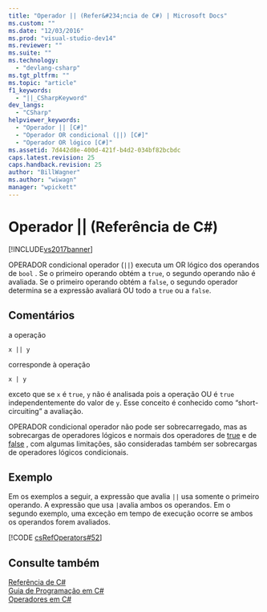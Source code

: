 ```yaml
---
title: "Operador || (Refer&#234;ncia de C#) | Microsoft Docs"
ms.custom: ""
ms.date: "12/03/2016"
ms.prod: "visual-studio-dev14"
ms.reviewer: ""
ms.suite: ""
ms.technology: 
  - "devlang-csharp"
ms.tgt_pltfrm: ""
ms.topic: "article"
f1_keywords: 
  - "||_CSharpKeyword"
dev_langs: 
  - "CSharp"
helpviewer_keywords: 
  - "Operador || [C#]"
  - "Operador OR condicional (||) [C#]"
  - "Operador OR lógico [C#]"
ms.assetid: 7d442d8e-400d-421f-b4d2-034bf82bcbdc
caps.latest.revision: 25
caps.handback.revision: 25
author: "BillWagner"
ms.author: "wiwagn"
manager: "wpickett"
---
```

# Operador || (Refer&#234;ncia de C#)
[!INCLUDE[vs2017banner](../../../csharp/includes/vs2017banner.md)]

OPERADOR condicional operador \(`||`\) executa um OR lógico dos operandos de `bool` .  Se o primeiro operando obtém a `true`, o segundo operando não é avaliada.  Se o primeiro operando obtém a `false`, o segundo operador determina se a expressão avaliará OU todo a `true` ou a `false`.  
  
## Comentários  
 a operação  
  
```  
x || y  
```  
  
 corresponde à operação  
  
```  
x | y  
```  
  
 exceto que se `x` é `true`, `y` não é analisada pois a operação OU é `true` independentemente do valor de `y`.  Esse conceito é conhecido como “short\-circuiting” a avaliação.  
  
 OPERADOR condicional operador não pode ser sobrecarregado, mas as sobrecargas de operadores lógicos e normais dos operadores de [true](../../../csharp/language-reference/keywords/true.md) e de [false](../../../csharp/language-reference/keywords/false.md) , com algumas limitações, são consideradas também ser sobrecargas de operadores lógicos condicionais.  
  
## Exemplo  
 Em os exemplos a seguir, a expressão que avalia `||` usa somente o primeiro operando.  A expressão que usa `|`avalia ambos os operandos.  Em o segundo exemplo, uma exceção em tempo de execução ocorre se ambos os operandos forem avaliados.  
  
 [!CODE [csRefOperators#52](../CodeSnippet/VS_Snippets_VBCSharp/csrefOperators#52)]  
  
## Consulte também  
 [Referência de C\#](../../../csharp/language-reference/index.md)   
 [Guia de Programação em C\#](../../../csharp/programming-guide/index.md)   
 [Operadores em C\#](../../../csharp/language-reference/operators/index.md)